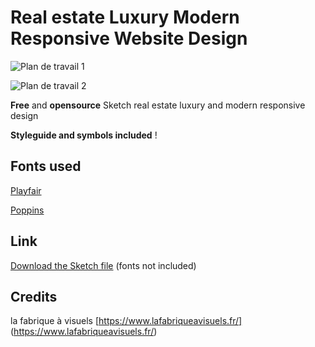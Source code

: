 # Real estate Luxury Modern Responsive Website Design


![Plan de travail 1](https://user-images.githubusercontent.com/45576833/109860576-a14ed400-7c5e-11eb-8be5-e4a9f72ebc01.png)

![Plan de travail 2](https://user-images.githubusercontent.com/45576833/109860585-a2800100-7c5e-11eb-9a52-d90948944b31.png)

**Free** and **opensource** Sketch real estate luxury and modern responsive design

**Styleguide and symbols included** !


## Fonts used 
[Playfair](https://fonts.adobe.com/fonts/playfair)

[Poppins](https://fonts.adobe.com/fonts/poppins)


## Link
[Download the Sketch file](https://www.lafabriqueavisuels.fr/freebies/real-estate-luxury-modern-website-design.sketch) (fonts not included) 


## Credits 
la fabrique à visuels
[https://www.lafabriqueavisuels.fr/] (https://www.lafabriqueavisuels.fr/)
